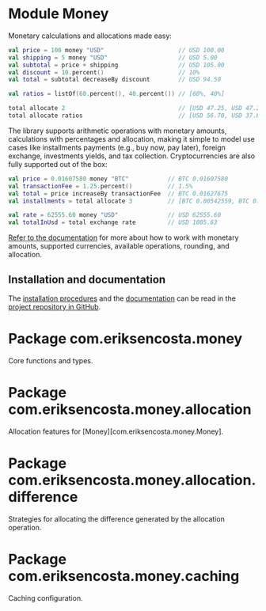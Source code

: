 # Module Money

Monetary calculations and allocations made easy:

```kotlin
val price = 100 money "USD"                     // USD 100.00
val shipping = 5 money "USD"                    // USD 5.00
val subtotal = price + shipping                 // USD 105.00
val discount = 10.percent()                     // 10%
val total = subtotal decreaseBy discount        // USD 94.50

val ratios = listOf(60.percent(), 40.percent()) // [60%, 40%]

total allocate 2                                // [USD 47.25, USD 47.25]
total allocate ratios                           // [USD 56.70, USD 37.80]
```

The library supports arithmetic operations with monetary amounts, calculations with percentages and allocation, making
it simple to model use cases like installments payments (e.g., buy now, pay later), foreign exchange, investments
yields, and tax collection. Cryptocurrencies are also fully supported out of the box:

```kotlin
val price = 0.01607580 money "BTC"           // BTC 0.01607580
val transactionFee = 1.25.percent()          // 1.5%
val total = price increaseBy transactionFee  // BTC 0.01627675
val installments = total allocate 3          // [BTC 0.00542559, BTC 0.00542558, BTC 0.00542558]

val rate = 62555.60 money "USD"              // USD 62555.60
val totalInUsd = total exchange rate         // USD 1005.63
```

[Refer to the documentation](https://github.com/eriksencosta/money/docs) for more about how to work with monetary
amounts, supported currencies, available operations, rounding, and allocation.

## Installation and documentation

The [installation procedures](https://github.com/eriksencosta/money#installation) and the
[documentation](https://github.com/eriksencosta/money/docs) can be read in the
[project repository in GitHub](https://github.com/eriksencosta/money).


# Package com.eriksencosta.money

Core functions and types.

# Package com.eriksencosta.money.allocation

Allocation features for [Money][com.eriksencosta.money.Money].

# Package com.eriksencosta.money.allocation.difference

Strategies for allocating the difference generated by the allocation operation.

# Package com.eriksencosta.money.caching

Caching configuration.
